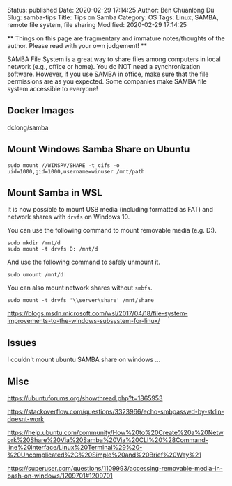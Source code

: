 Status: published
Date: 2020-02-29 17:14:25
Author: Ben Chuanlong Du
Slug: samba-tips
Title: Tips on Samba
Category: OS
Tags: Linux, SAMBA, remote file system, file sharing
Modified: 2020-02-29 17:14:25

**
Things on this page are
fragmentary and immature notes/thoughts of the author.
Please read with your own judgement!
**

SAMBA File System is a great way to share files among computers in local network (e.g., office or home).
You do NOT need a synchronization software.
However,
if you use SAMBA in office,
make sure that the file permissions are as you expected.
Some companies make SAMBA file system accessible to everyone!

## Docker Images

dclong/samba

## Mount Windows Samba Share on Ubuntu
```
sudo mount //WINSRV/SHARE -t cifs -o uid=1000,gid=1000,username=winuser /mnt/path
```

## Mount Samba in WSL

It is now possible to mount USB media (including formatted as FAT)
and network shares with `drvfs` on Windows 10.

You can use the following command to mount removable media (e.g. D:).
```
sudo mkdir /mnt/d
sudo mount -t drvfs D: /mnt/d
```
And use the following command to safely unmount it.
```
sudo umount /mnt/d
```
You can also mount network shares without `smbfs`.
```
sudo mount -t drvfs '\\server\share' /mnt/share
```

https://blogs.msdn.microsoft.com/wsl/2017/04/18/file-system-improvements-to-the-windows-subsystem-for-linux/

## Issues

I couldn't mount ubuntu SAMBA share on windows ...

## Misc

https://ubuntuforums.org/showthread.php?t=1865953

https://stackoverflow.com/questions/3323966/echo-smbpasswd-by-stdin-doesnt-work



https://help.ubuntu.com/community/How%20to%20Create%20a%20Network%20Share%20Via%20Samba%20Via%20CLI%20%28Command-line%20interface/Linux%20Terminal%29%20-%20Uncomplicated%2C%20Simple%20and%20Brief%20Way%21



https://superuser.com/questions/1109993/accessing-removable-media-in-bash-on-windows/1209701#1209701
